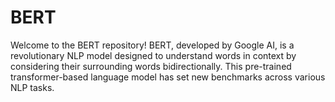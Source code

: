 # BERT
Welcome to the BERT repository! BERT, developed by Google AI, is a revolutionary NLP model designed to understand words in context by considering their surrounding words bidirectionally. This pre-trained transformer-based language model has set new benchmarks across various NLP tasks.
